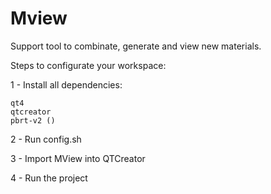 # Mview
Support tool to combinate, generate and view new materials.

Steps to configurate your workspace:

1 - Install all dependencies:

    qt4
    qtcreator
    pbrt-v2 ()

2 - Run config.sh

3 - Import MView into QTCreator

4 - Run the project
    
